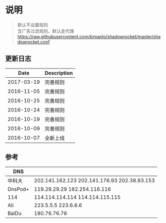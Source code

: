 #	说明

> 默认不设置规则  
> 含广告过滤规则，默认走代理  
> https://raw.githubusercontent.com/kimanlo/shadowrocket/master/shadowrocket.conf  

## 更新日志
| Date | Description |
| ------| -----------|
| 2017-03-19 | 完善规则 |
| 2016-11-05 | 完善规则 |
| 2016-10-25 | 完善规则 |
| 2016-10-24 | 完善规则 |
| 2016-10-19 | 完善规则 |
| 2016-10-09 | 完善规则 |
| 2016-10-07 | 全新上线 |

## 参考
| DNS |  |
| ------| -----------|
| 中科大 | 202.141.162.123 202.141.176.93 202.38.93.153 |
| DnsPod+ | 119.29.29.29 182.254.116.116 |
| 114 | 114.114.114.114 114.114.115.115 |
| Ali | 223.5.5.5 223.6.6.6 |
| BaiDu | 180.76.76.76 |
